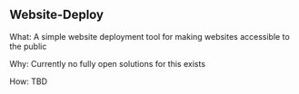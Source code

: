 ## Website-Deploy

What: A simple website deployment tool for making websites accessible to the public

Why: Currently no fully open solutions for this exists

How: TBD
